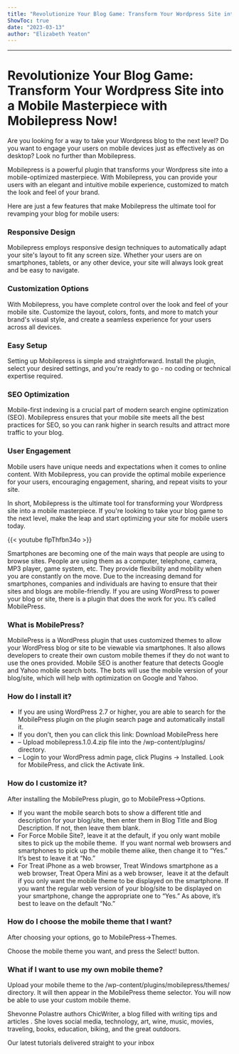 ```yaml
---
title: "Revolutionize Your Blog Game: Transform Your Wordpress Site into a Mobile Masterpiece with Mobilepress Now!"
ShowToc: true 
date: "2023-03-13"
author: "Elizabeth Yeaton"
---
```

*****
# Revolutionize Your Blog Game: Transform Your Wordpress Site into a Mobile Masterpiece with Mobilepress Now!

Are you looking for a way to take your Wordpress blog to the next level? Do you want to engage your users on mobile devices just as effectively as on desktop? Look no further than Mobilepress.

Mobilepress is a powerful plugin that transforms your Wordpress site into a mobile-optimized masterpiece. With Mobilepress, you can provide your users with an elegant and intuitive mobile experience, customized to match the look and feel of your brand.

Here are just a few features that make Mobilepress the ultimate tool for revamping your blog for mobile users:

### Responsive Design

Mobilepress employs responsive design techniques to automatically adapt your site's layout to fit any screen size. Whether your users are on smartphones, tablets, or any other device, your site will always look great and be easy to navigate.

### Customization Options

With Mobilepress, you have complete control over the look and feel of your mobile site. Customize the layout, colors, fonts, and more to match your brand's visual style, and create a seamless experience for your users across all devices.

### Easy Setup

Setting up Mobilepress is simple and straightforward. Install the plugin, select your desired settings, and you're ready to go - no coding or technical expertise required.

### SEO Optimization

Mobile-first indexing is a crucial part of modern search engine optimization (SEO). Mobilepress ensures that your mobile site meets all the best practices for SEO, so you can rank higher in search results and attract more traffic to your blog.

### User Engagement

Mobile users have unique needs and expectations when it comes to online content. With Mobilepress, you can provide the optimal mobile experience for your users, encouraging engagement, sharing, and repeat visits to your site.

In short, Mobilepress is the ultimate tool for transforming your Wordpress site into a mobile masterpiece. If you're looking to take your blog game to the next level, make the leap and start optimizing your site for mobile users today.

{{< youtube flpThfbn34o >}} 



Smartphones are becoming one of the main ways that people are using to browse sites. People are using them as a computer, telephone, camera, MP3 player, game system, etc. They provide flexibility and mobility when you are constantly on the move. Due to the increasing demand for smartphones, companies and individuals are having to ensure that their sites and blogs are mobile-friendly. If you are using WordPress to power your blog or site, there is a plugin that does the work for you.  It’s called MobilePress.

 
### What is MobilePress?
 
MobilePress is a WordPress plugin that uses customized themes to allow your WordPress blog or site to be viewable via smartphones.  It also allows developers to create their own custom mobile themes if they do not want to use the ones provided.  Mobile SEO is another feature that detects Google and Yahoo mobile search bots. The bots will use the mobile version of your blog/site, which will help with optimization on Google and Yahoo.
 
### How do I install it?
 
- If you are using WordPress 2.7 or higher, you are able to search for the MobilePress plugin on the plugin search page and automatically install it.
 - If you don’t, then you can click this link: Download MobilePress here
 - – Upload mobilepress.1.0.4.zip file into the /wp-content/plugins/ directory.
 - – Login to your WordPress admin page, click Plugins -> Installed.  Look for MobilePress, and click the Activate link.

 
### How do I customize it? 
 
After installing the MobilePress plugin, go to MobilePress->Options.
 

 
- If you want the mobile search bots to show a different title and description for your blog/site, then enter them in Blog Title and Blog Description. If not, then leave them blank.
 - For Force Mobile Site?, leave it at the default, if you only want mobile sites to pick up the mobile theme.  If you want normal web browsers and smartphones to pick up the mobile theme alike, then change it to “Yes.” It’s best to leave it at “No.”
 - For Treat iPhone as a web browser, Treat Windows smartphone as a web browser, Treat Opera Mini as a web browser,  leave it at the default if you only want the mobile theme to be displayed on the smartphone. If you want the regular web version of your blog/site to be displayed on your smartphone, change the appropriate one to “Yes.” As above, it’s best to leave on the default “No.”

 
### How do I choose the mobile theme that I want? 
 
After choosing your options, go to MobilePress->Themes.
 
Choose the mobile theme you want, and press the Select! button.
 
### What if I want to use  my own mobile theme? 
 
Upload your mobile theme to the /wp-content/plugins/mobilepress/themes/ directory. It will then appear in the MobilePress theme selector. You will now be able to use your custom mobile theme.
 
Shevonne Polastre authors ChicWriter, a blog filled with writing tips and articles . She loves social media, technology, art, wine, music, movies, traveling, books, education, biking, and the great outdoors.
 
Our latest tutorials delivered straight to your inbox




